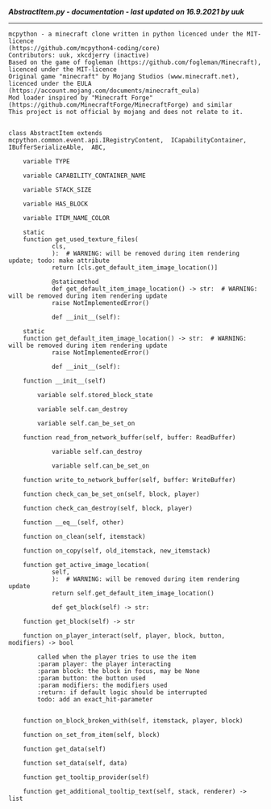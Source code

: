 ***AbstractItem.py - documentation - last updated on 16.9.2021 by uuk***
___

    mcpython - a minecraft clone written in python licenced under the MIT-licence 
    (https://github.com/mcpython4-coding/core)
    Contributors: uuk, xkcdjerry (inactive)
    Based on the game of fogleman (https://github.com/fogleman/Minecraft), licenced under the MIT-licence
    Original game "minecraft" by Mojang Studios (www.minecraft.net), licenced under the EULA
    (https://account.mojang.com/documents/minecraft_eula)
    Mod loader inspired by "Minecraft Forge" (https://github.com/MinecraftForge/MinecraftForge) and similar
    This project is not official by mojang and does not relate to it.


    class AbstractItem extends  mcpython.common.event.api.IRegistryContent,  ICapabilityContainer,  IBufferSerializeAble,  ABC,  

        variable TYPE

        variable CAPABILITY_CONTAINER_NAME

        variable STACK_SIZE

        variable HAS_BLOCK

        variable ITEM_NAME_COLOR

        static
        function get_used_texture_files(
                cls,
                ):  # WARNING: will be removed during item rendering update; todo: make attribute
                return [cls.get_default_item_image_location()]
                
                @staticmethod
                def get_default_item_image_location() -> str:  # WARNING: will be removed during item rendering update
                raise NotImplementedError()
                
                def __init__(self):

        static
        function get_default_item_image_location() -> str:  # WARNING: will be removed during item rendering update
                raise NotImplementedError()
                
                def __init__(self):

        function __init__(self)

            variable self.stored_block_state

            variable self.can_destroy

            variable self.can_be_set_on

        function read_from_network_buffer(self, buffer: ReadBuffer)

                variable self.can_destroy

                variable self.can_be_set_on

        function write_to_network_buffer(self, buffer: WriteBuffer)

        function check_can_be_set_on(self, block, player)

        function check_can_destroy(self, block, player)

        function __eq__(self, other)

        function on_clean(self, itemstack)

        function on_copy(self, old_itemstack, new_itemstack)

        function get_active_image_location(
                self,
                ):  # WARNING: will be removed during item rendering update
                return self.get_default_item_image_location()
                
                def get_block(self) -> str:

        function get_block(self) -> str

        function on_player_interact(self, player, block, button, modifiers) -> bool
            
            called when the player tries to use the item
            :param player: the player interacting
            :param block: the block in focus, may be None
            :param button: the button used
            :param modifiers: the modifiers used
            :return: if default logic should be interrupted
            todo: add an exact_hit-parameter


        function on_block_broken_with(self, itemstack, player, block)

        function on_set_from_item(self, block)

        function get_data(self)

        function set_data(self, data)

        function get_tooltip_provider(self)

        function get_additional_tooltip_text(self, stack, renderer) -> list